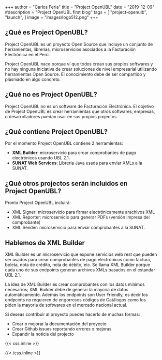 +++
author = "Carlos Feria"
title = "Project OpenUBL"
date = "2019-12-09"
#description = "Project OpenUBL first blog"
tags = [
    "project-openulb",
    "launch",
]
image = "images/logo512.png"
+++

## ¿Qué es Project OpenUBL?

Project OpenUBL es un proyecto Open Source que incluye un conjunto de herramientas, librerias, microservicios asociados a la Facturación Electrónica en el Perú.

<!--more-->

Project OpenUBL nace porque ví que todos crean sus propios softwares y no hay ninguna iniciativa de crear soluciones de nivel empresarial utilizando herramientas Open Source. El conocimiento debe de ser compartido y plasmado en algo concreto.

## ¿Qué no es Project OpenUBL?

Project OpenUBL no es un software de Facturación Electrónica. El objetivo de Project OpenUBL es crear herramientas que otros softwares, empresas, o desarrolladores puedan usar en sus propios projectos.

## ¿Qué contiene Project OpenUBL?

Por el momento Project OpenUBL contiene 2 herramientas:

- **XML Builder**: microservicio para crear comprobantes de pago electrónicos usando UBL 2.1.
- **SUNAT Web Services**: Libreria Java usada para enviar XMLs a la SUNAT.

## ¿Qué otros projectos serán incluidos en Project OpenUBL?

Pronto Project OpenUBL incluirá:

- XML Signer: microservicio para firmar electrónicamente arachivos XML
- XML Reporter: microservicio para generar PDFs (versión impresa del comprobante)
- XML Sender: microservicio para enviar comprobantes a la SUNAT.

## Hablemos de XML Builder

XML Builder es un microservicio que expone servicios web rest que pueden ser usados para crear comprobantes de pago electrónicos como factura, boleta, nota de crédito, nota de débito, etc. Se llama XML Builder porque cada uno de sus endpoints generan archivos XMLs basados en el estandar UBL 2.1.

La idea de XML Builder es crear comprobantes con los datos mínimos necesarios; XML Builder debe de generar la mayoria de datos automáticamente. Además los endpoints son User Friendly, es decir los endpoints no requieren de engorrosos códigos de Catálogos como los piden la mayoria de softwares en el mercado nacional actual.

Si deseas contribuir al proyecto puedes hacerlo de muchas formas:
- Crear o mejorar la documentación del proyecto
- Crear Github issues reportando errores o mejoras
- Expandir la noticia del projecto

{{< css.inline >}}

<style>
.canon { background: white; width: 100%; height: auto;}
</style>

{{< /css.inline >}}
